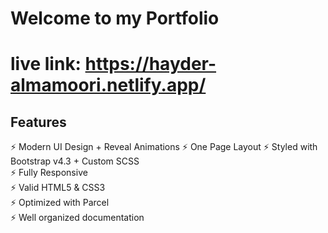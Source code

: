 # Welcome to my Portfolio
# live link: https://hayder-almamoori.netlify.app/


## Features

⚡️ Modern UI Design + Reveal Animations
⚡️ One Page Layout
⚡️ Styled with Bootstrap v4.3 + Custom SCSS\
⚡️ Fully Responsive\
⚡️ Valid HTML5 & CSS3\
⚡️ Optimized with Parcel\
⚡️ Well organized documentation


